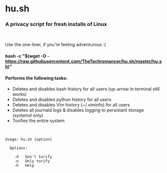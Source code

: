 # hu.sh
### A privacy script for fresh installs of Linux

<br>

Use the one-liner, if you're feeling adventurous :)
#### bash -c "$(wget -O - https://raw.githubusercontent.com/TheTechromancer/hu.sh/master/hu.sh)"

#### Performs the following tasks:

<ul>
	<li>Deletes and disables bash history for all users (up-arrow in terminal still works)</li>
	<li>Deletes and disables python history for all users</li>
	<li>Deletes and disables Vim history (~/.viminfo) for all users</li>
	<li>Deletes all journald logs &amp; disables logging to persistant storage (systemd only)</li>
	<li>Torifies the entire system</li>

</ul>
<br>

	Usage: hu.sh [option]

	  Options:

	    -d   Don't torify
	    -o   Only torify
	    -h   Help